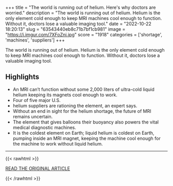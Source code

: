 +++
title = "The world is running out of helium. Here's why doctors are worried."
description = "The world is running out of helium. Helium is the only element cold enough to keep MRI machines cool enough to function. Without it, doctors lose a valuable imaging tool."
date = "2022-10-22 18:20:13"
slug = "63543440eb8c71b7bf1cb981"
image = "https://i.imgur.com/7XFoZni.jpg"
score = "1918"
categories = ['shortage', 'machines', 'suppliers']
+++

The world is running out of helium. Helium is the only element cold enough to keep MRI machines cool enough to function. Without it, doctors lose a valuable imaging tool.

## Highlights

- An MRI can’t function without some 2,000 liters of ultra-cold liquid helium keeping its magnets cool enough to work.
- Four of five major U.S.
- helium suppliers are rationing the element, an expert says.
- Without an end in sight for the helium shortage, the future of MRI remains uncertain.
- The element that gives balloons their buoyancy also powers the vital medical diagnostic machines.
- It is the coldest element on Earth; liquid helium is coldest on Earth, pumping inside an MRI magnet, keeping the machine cool enough for the machine to work without liquid helium.

---

{{< rawhtml >}}
  <p class="article-category">
    <a target="_blank" href="https://www.nbcnews.com/health/health-news/helium-shortage-doctors-are-worried-running-element-threaten-mris-rcna52978">READ THE ORIGINAL ARTICLE</a>
  </p>
{{< /rawhtml >}}
